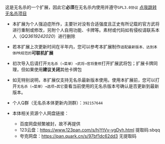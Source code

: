 这是无名杀的一个扩展，因此它**必须**在无名杀内使用并遵守`GPL3.0协议`
    [点我跳转无名杀项目](https://github.com/libnoname/noname)

- 本扩展为个人强迫症所作，主要针对没有合适强度且正史有所记载的官方武将进行重制或修改，另附个人自用功能、卡牌等。素材或代码如有侵权请联系本人（*QQ3619242020*）进行删除
- 若本扩展上次更新时间在半年内，您可以参考本扩展制作`适配最新版本、达到本体PR规范的`**可联机扩展**

- 初次导入后请打开`无名杀（→菜单）→武将→官将重修`打开扩展武将包；扩展卡牌同理，但如果使用**建议关闭**其他卡牌包

- 如无特别说明，本扩展仅支持无名杀最新版本使用。使用本扩展前，您可以打开`无名杀（→菜单）→选项→其它`查看当前使用的无名杀版本号确认是否更新到最新版本。

- 个人Q群（无名杀本体更新内测群）：`392157644`

- 本体相关资源个人网盘链接：
	- 百度网盘频繁被封，故不再提供
	- 123云盘：<https://www.123pan.com/s/hjYtVv-vgDyh.html> 提取码:sbqq
	- 夸克网盘：<https://pan.quark.cn/s/97bf1dc62dd3> 无提取码
